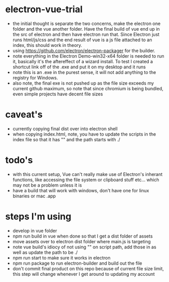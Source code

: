# electron-vue-trial

- the initial thought is separate the two concerns, make the electron one folder and the vue another folder. Have the final build of vue end up in the src of electron and then have electron run that. Since Electron just runs html/js/css and the end result of vue is a js file attached to an index, this should work in theory.
- using https://github.com/electron/electron-packager for the builder.
- note everything in the Electron Demo-win32-x64 folder is needed to run it, basically it's the aftereffect of a wizard install. To test I created a shortcut link off of the .exe and put it on my desktop and it runs
- note this is an .exe in the purest sense, it will not add anything to the registry for Windows.
- also note, the final exe is not pushed up as the file size exceeds my current github maximum, so note that since chromium is being bundled, even simple projects have decent file sizes

# caveat's

- currently copying final dist over into electron shell
- when copying index.html, note, you have to update the scripts in the index file so that it has "" and the path starts with ./

# todo's

- with this current setup, Vue can't really make use of Electron's inherant functions, like accessing the file system or clipboard stuff etc... which may not be a problem unless it is
- have a build that will work with windows, don't have one for linux binaries or mac .app

# steps I'm using

- develop in vue folder
- npm run build in vue when done so that I get a dist folder of assets
- move assets over to electron dist folder where main.js is targeting
- note vue build's idiocy of not using "" on script path, add those in as well as update the path to be ./
- npm run start to make sure it works in electron
- npm run package to run electron-builder and build out the file
- don't commit final product on this repo because of current file size limit, this step will change whenever I get around to updating my account
